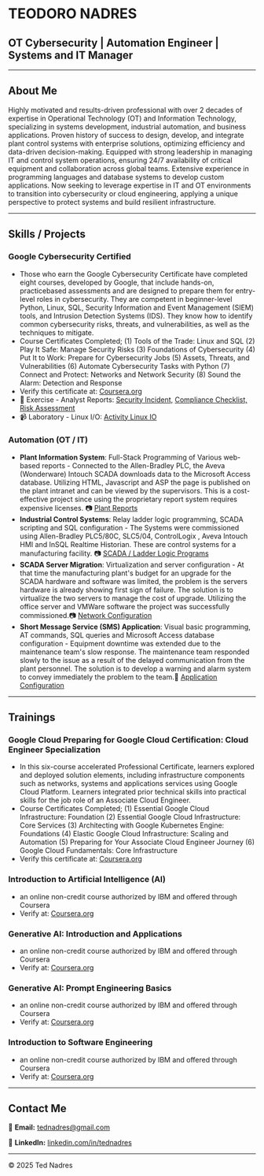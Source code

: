 # TEODORO NADRES

## **OT Cybersecurity | Automation Engineer | Systems and IT Manager**

---

## About Me
Highly motivated and results-driven professional with over 2 decades of expertise in Operational Technology (OT) and Information Technology, specializing in systems development, industrial automation, and business applications. Proven history of success to design, develop, and integrate plant control systems with enterprise solutions, optimizing efficiency and data-driven decision-making. Equipped with strong leadership in managing IT and control system operations, ensuring 24/7 availability of critical equipment and collaboration across global teams. Extensive experience in programming languages and database systems to develop custom applications. Now seeking to leverage expertise in IT and OT environments to transition into cybersecurity or cloud engineering, applying a unique perspective to protect systems and build resilient infrastructure.


---


## Skills / Projects
### Google Cybersecurity Certified
- Those who earn the Google Cybersecurity Certificate have completed
eight courses, developed by Google, that include hands-on, practicebased assessments and are designed to prepare them for entry-level
roles in cybersecurity. They are competent in beginner-level Python,
Linux, SQL, Security Information and Event Management (SIEM) tools,
and Intrusion Detection Systems (IDS). They know how to identify
common cybersecurity risks, threats, and vulnerabilities, as well as the
techniques to mitigate.
- Course Certificates Completed;
(1) Tools of the Trade: Linux and SQL
(2) Play It Safe: Manage Security Risks
(3) Foundations of Cybersecurity
(4) Put It to Work: Prepare for Cybersecurity Jobs
(5) Assets, Threats, and Vulnerabilities
(6) Automate Cybersecurity Tasks with Python
(7) Connect and Protect: Networks and Network Security
(8) Sound the Alarm: Detection and Response
- Verify this certificate at: [Coursera.org](https://coursera.org/verify/professional-cert/XSUI8TOQSEMU)
- 📄 Exercise - Analyst Reports: [Security Incident,](https://drive.google.com/file/d/1SUirHCpjKH6HbuM7nPa0lb_ki443RUC1/view?usp=drive_link) [Compliance Checklist,](https://drive.google.com/file/d/1SUirHCpjKH6HbuM7nPa0lb_ki443RUC1/view?usp=drive_link) [Risk Assessment](https://drive.google.com/file/d/1SUirHCpjKH6HbuM7nPa0lb_ki443RUC1/view?usp=drive_link)
- 📹 Laboratory - Linux I/O: [Activity Linux IO](https://drive.google.com/file/d/1SwEOWPS6pxgpAJK2eRPFQWuoDC9i9VND/view?usp=drive_link)
  
### Automation (OT / IT)
- **Plant Information System**: Full-Stack Programming of Various web-based reports - Connected to the Allen-Bradley PLC, the Aveva (Wonderware) Intouch SCADA downloads data to the Microsoft Access database. Utilizing HTML, Javascript and ASP the page is published on the plant intranet and can be viewed by the supervisors. This is a cost-effective project since using the proprietary report system requires expensive licenses. 📷 [Plant Reports](https://drive.google.com/file/d/1t4a3GVH8YI3ot_EorpwQ1Pfvgt6tiZSK/view?usp=drive_link)
- **Industrial Control Systems**: Relay ladder logic programming, SCADA scripting and SQL configuration - The Systems were commissioned using Allen-Bradley PLC5/80C, SLC5/04, ControlLogix , Aveva Intouch HMI and InSQL Realtime Historian. These are control systems for a manufacturing facility. 📷 [SCADA / Ladder Logic Programs](https://drive.google.com/file/d/1cv0vzFkQk5QDdNg126vAUqGn0hX8cgOd/view?usp=drive_link)
- **SCADA Server Migration**: Virtualization and server configuration - At that time the manufacturing plant's budget for an upgrade for the SCADA hardware and software was limited, the problem is the servers hardware is already showing first sign of failure. The solution is to virtualize the two servers to manage the cost of upgrade. Utilizing the office server and VMWare software the project was successfully commissioned.📷 [Network Configuration](https://drive.google.com/file/d/1rykSjoap0XviWooxovC808FpPcJUtlxX/view?usp=drive_link)
- **Short Message Service (SMS) Application**: Visual basic programming, AT commands, SQL queries and Microsoft Access database configuration - Equipment downtime was extended due to the maintenance team's slow response. The maintenance team responded slowly to the issue as a result of the delayed communication from the plant personnel. The solution is to develop a warning and alarm system to convey immediately the problem to the team.📄  [Application Configuration](https://drive.google.com/file/d/1M-KEab04j6d_dI3mGJ_ZyBoYDgOuD3iA/view?usp=drive_link)

---


## Trainings
### Google Cloud Preparing for Google Cloud Certification: Cloud Engineer Specialization
- In this six-course accelerated Professional Certificate, learners
explored and deployed solution elements, including infrastructure
components such as networks, systems and applications services
using Google Cloud Platform. Learners integrated prior technical skills
into practical skills for the job role of an Associate Cloud Engineer.
- Course Certificates Completed;
(1) Essential Google Cloud Infrastructure: Foundation
(2) Essential Google Cloud Infrastructure: Core Services
(3) Architecting with Google Kubernetes Engine: Foundations
(4) Elastic Google Cloud Infrastructure: Scaling and Automation
(5) Preparing for Your Associate Cloud Engineer Journey
(6) Google Cloud Fundamentals: Core Infrastructure
- Verify this certificate at: [Coursera.org](https://coursera.org/verify/professional-cert/Y6WC66VELHAT)
  
### Introduction to Artificial Intelligence (AI)
- an online non-credit course authorized by IBM and offered through Coursera
- Verify at: [Coursera.org](https://coursera.org/verify/6BZ8MWYIFK9J)

### Generative AI: Introduction and Applications
- an online non-credit course authorized by IBM and offered through Coursera
- Verify at: [Coursera.org](https://coursera.org/verify/1JKFB1WD1IYQ)

### Generative AI: Prompt Engineering Basics
- an online non-credit course authorized by IBM and offered through Coursera
- Verify at: [Coursera.org](https://coursera.org/verify/M6QJCC5WLIQ1)

### Introduction to Software Engineering
- an online non-credit course authorized by IBM and offered through Coursera
- Verify at: [Coursera.org](https://coursera.org/verify/9I6Z2D10K2LQ)


---


## Contact Me
📧 **Email:** [tednadres@gmail.com](mailto:tednadres@gmail.com)

🔗 **LinkedIn:** [linkedin.com/in/tednadres](https://www.linkedin.com/in/ted-nadres-5892291a4)

---

&copy; 2025 Ted Nadres

